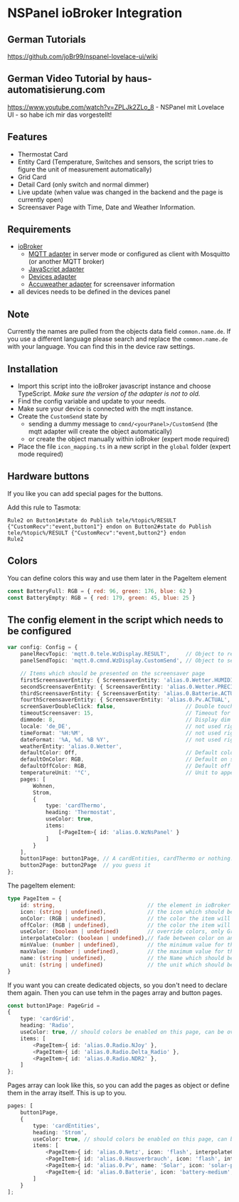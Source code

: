 # NSPanel ioBroker Integration

## German Tutorials
https://github.com/joBr99/nspanel-lovelace-ui/wiki

## German Video Tutorial by haus-automatisierung.com
https://www.youtube.com/watch?v=ZPLJk2ZLo_8  - NSPanel mit Lovelace UI - so habe ich mir das vorgestellt!

## Features

- Thermostat Card
- Entity Card (Temperature, Switches and sensors, the script tries to figure the unit of measurement automatically)
- Grid Card
- Detail Card (only switch and normal dimmer)
- Live update (when value was changed in the backend and the page is currently open)
- Screensaver Page with Time, Date and Weather Information.

## Requirements

- [ioBroker](https://github.com/ioBroker/ioBroker)
  - [MQTT adapter](https://github.com/ioBroker/ioBroker.mqtt) in server mode or configured as client with Mosquitto (or another MQTT broker)
  - [JavaScript adapter](https://github.com/ioBroker/ioBroker.javascript)
  - [Devices adapter](https://github.com/ioBroker/ioBroker.devices)
  - [Accuweather adapter](https://github.com/iobroker-community-adapters/ioBroker.accuweather) for screensaver information
- all devices needs to be defined in the devices panel

## Note

Currently the names are pulled from the objects data field ``common.name.de``.
If you use a different language please search and replace the ``common.name.de`` with your language.
You can find this in the device raw settings.
  
## Installation

- Import this script into the ioBroker javascript instance and choose TypeScript. *Make sure the version of the adapter is not to old.*
- Find the config variable and update to your needs.
- Make sure your device is connected with the mqtt instance.
- Create the ``CustomSend`` state by
    - sending a dummy message to ``cmnd/<yourPanel>/CustomSend`` (the mqtt adapter will create the object automatically)
    - or create the object manually within ioBroker (expert mode required)
- Place the file ``icon_mapping.ts`` in a new script in the ``global`` folder (expert mode required)

## Hardware buttons

If you like you can add special pages for the buttons.

Add this rule to Tasmota:

```
Rule2 on Button1#state do Publish tele/%topic%/RESULT {"CustomRecv":"event,button1"} endon on Button2#state do Publish tele/%topic%/RESULT {"CustomRecv":"event,button2"} endon
Rule2
```

## Colors

You can define colors this way and use them later in the PageItem element

```js
const BatteryFull: RGB = { red: 96, green: 176, blue: 62 }
const BatteryEmpty: RGB = { red: 179, green: 45, blue: 25 }
```

## The config element in the script which needs to be configured

```ts
var config: Config = {
    panelRecvTopic: 'mqtt.0.tele.WzDisplay.RESULT',     // Object to receive data from the panel
    panelSendTopic: 'mqtt.0.cmnd.WzDisplay.CustomSend', // Object to send data to the panel

    // Items which should be presented on the screensaver page
    firstScreensaverEntity: { ScreensaverEntity: 'alias.0.Wetter.HUMIDITY', ScreensaverEntityIcon: 'water-percent', ScreensaverEntityText: 'Luft', ScreensaverEntityUnitText: '%' },
    secondScreensaverEntity: { ScreensaverEntity: 'alias.0.Wetter.PRECIPITATION_CHANCE', ScreensaverEntityIcon: 'weather-pouring', ScreensaverEntityText: 'Regen', ScreensaverEntityUnitText: '%' },
    thirdScreensaverEntity: { ScreensaverEntity: 'alias.0.Batterie.ACTUAL', ScreensaverEntityIcon: 'battery-medium', ScreensaverEntityText: 'Batterie', ScreensaverEntityUnitText: '%' },
    fourthScreensaverEntity: { ScreensaverEntity: 'alias.0.Pv.ACTUAL', ScreensaverEntityIcon: 'solar-power', ScreensaverEntityText: 'PV', ScreensaverEntityUnitText: 'W' },
    screenSaverDoubleClick: false,                      // Double touch needed to leave screensaver
    timeoutScreensaver: 15,                             // Timeout for screensaver
    dimmode: 8,                                         // Display dim
    locale: 'de_DE',                                    // not used right now
    timeFormat: '%H:%M',                                // not used right now
    dateFormat: '%A, %d. %B %Y',                        // not used right now
    weatherEntity: 'alias.0.Wetter',
    defaultColor: Off,                                  // Default color of all elements
    defaultOnColor: RGB,                                // Default on state color for items
    defaultOffColor: RGB,                               // Default off state color for page
    temperatureUnit: '°C',                              // Unit to append on temperature sensors
    pages: [
        Wohnen,
        Strom,
        {
            type: 'cardThermo',
            heading: 'Thermostat',
            useColor: true,
            items: 
                [<PageItem>{ id: 'alias.0.WzNsPanel' }
            ]
        }
    ],
    button1Page: button1Page, // A cardEntities, cardThermo or nothing. This will be opened when pressing button1 
    button2Page: button2Page  // you guess it 
};
```

The pageItem element:

```ts
type PageItem = {
    id: string,                             // the element in ioBroker devices 
    icon: (string | undefined),             // the icon which should be displayed instead of the default detected. (not implemented)
    onColor: (RGB | undefined),             // the color the item will get when active
    offColor: (RGB | undefined),            // the color the item will get when inactive
    useColor: (boolean | undefined)         // override colors, only Grid pages has colors enabled per default
    interpolateColor: (boolean | undefined),// fade between color on and off, useColor on Page or PageItem must be enabled
    minValue: (number | undefined),         // the minimum value for the fade calculation, if smaller the minimum value will be used
    maxValue: (number | undefined),         // the maximum value for the fade calculation, if larger the maximum value will be used
    name: (string | undefined),             // the Name which should be displayed, default is the name of the object itself
    unit: (string | undefined)              // the unit which should be displayed, default is the unit of the object itself
}
```

If you want you can create dedicated objects, so you don't need to declare them again. Then you can use tehm in the pages array and button pages.

```ts
const button1Page: PageGrid =
{
    type: 'cardGrid',
    heading: 'Radio',
    useColor: true, // should colors be enabled on this page, can be overridden in PageItem
    items: [
        <PageItem>{ id: 'alias.0.Radio.NJoy' },
        <PageItem>{ id: 'alias.0.Radio.Delta_Radio' },
        <PageItem>{ id: 'alias.0.Radio.NDR2' },
    ]
};
```

Pages array can look like this, so you can add the pages as object or define them in the array itself. This is up to you.

```ts
pages: [
    button1Page,
    {
        type: 'cardEntities',
        heading: 'Strom',
        useColor: true, // should colors be enabled on this page, can be overridden in PageItem
        items: [
            <PageItem>{ id: 'alias.0.Netz', icon: 'flash', interpolateColor: true, offColor: BatteryFull, onColor: Red, minValue: -1000, maxValue: 1000 },
            <PageItem>{ id: 'alias.0.Hausverbrauch', icon: 'flash', interpolateColor: true, offColor: BatteryFull, onColor: Red, maxValue: 1000 },
            <PageItem>{ id: 'alias.0.Pv', name: 'Solar', icon: 'solar-power', interpolateColor: true, offColor: Off, onColor: BatteryFull, maxValue: 1000 },
            <PageItem>{ id: 'alias.0.Batterie', icon: 'battery-medium', interpolateColor: true, offColor: BatteryEmpty, onColor: BatteryFull }
        ]
    }
];
```
